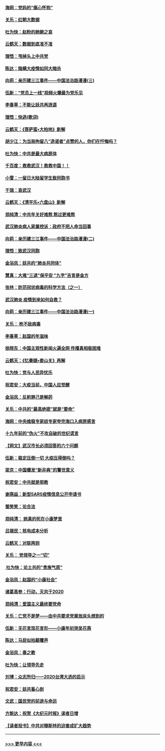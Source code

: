 #### [海网：党妈的“瘟心怀抱”](../pages/nsc993/n11840740.md?t=02040744) 
#### [关乐：红朝大数据](../pages/nsc993/n11840675.md?t=02040744) 
#### [吐为快：赵粉的肺腑之哀](../pages/nsc993/n11840618.md?t=02040744) 
#### [云鹤天：数据到底准不准](../pages/nsc993/n11840325.md?t=02040744) 
#### [理悟：甩掉头上中共党](../pages/nsc993/n11838826.md?t=02040744) 
#### [陈达：隐瞒大疫情如同大暗杀](../pages/nsc993/n11838771.md?t=02040744) 
#### [向莉：亲历建三江事件——中国法治路漫漫(三)](../pages/nsc993/n11831825.md?t=02040744) 
#### [伍新：“党员上一线”视频火爆最为党乐见](../pages/nsc993/n11838200.md?t=02040744) 
#### [李春草：不能让妖共再逍遥](../pages/nsc993/n11838102.md?t=02040744) 
#### [理悟：快逃(歌词)](../pages/nsc993/n11838083.md?t=02040744) 
#### [云鹤天：《菩萨蛮▪大柏地》新解](../pages/nsc993/n11838059.md?t=02040744) 
#### [胡少江：为当局拘留八“造谣者”点赞的人，你们在忏悔吗？](../pages/nsc993/n11836801.md?t=02040744) 
#### [吐为快：中共是最大病原体](../pages/nsc993/n11836748.md?t=02040744) 
#### [千百度：救救武汉！救救中国！！](../pages/nsc993/n11836145.md?t=02040744) 
#### [小雪：一留日大陆留学生致同胞书](../pages/nsc993/n11834624.md?t=02040744) 
#### [千瑞：哀武汉](../pages/nsc993/n11833647.md?t=02040744) 
#### [云鹤天：《清平乐▪六盘山》新解](../pages/nsc993/n11833611.md?t=02040744) 
#### [郑纯清：中共年关好难熬 熬过更难熬](../pages/nsc993/n11833489.md?t=02040744) 
#### [武汉肺炎病人家属控诉：政府不把人命当回事](../pages/nsc993/n11833205.md?t=02040744) 
#### [向莉：亲历建三江事件——中国法治路漫漫(二)](../pages/nsc993/n11829102.md?t=02040744) 
#### [理悟：致武汉同胞](../pages/nsc993/n11831522.md?t=02040744) 
#### [金浴凤：妖共的“肺炎共同体”](../pages/nsc993/n11829448.md?t=02040744) 
#### [慧真：大难“三退”保平安 “九字”吉言是金方](../pages/nsc993/n11829501.md?t=02040744) 
#### [张林：防范冠状病毒的科学方法（之一）](../pages/nsc993/n11828618.md?t=02040744) 
#### [武汉肺炎 疫情到来如何自救？](../pages/nsc993/n11827632.md?t=02040744) 
#### [向莉：亲历建三江事件——中国法治路漫漫(一)](../pages/nsc993/n11827190.md?t=02040744) 
#### [关乐： 枪不敌病毒](../pages/nsc993/n11826746.md?t=02040744) 
#### [李春草：赵国的年滋味](../pages/nsc993/n11826321.md?t=02040744) 
#### [徐晓东：中国主观性新闻火遍全网 传播真相极困难](../pages/nsc993/n11826508.md?t=02040744) 
#### [云鹤天：《忆秦娥▪娄山关》再解](../pages/nsc993/n11824682.md?t=02040744) 
#### [吐为快：党与人民异忧乐](../pages/nsc993/n11824660.md?t=02040744) 
#### [祝君安：大疫当前，中国人应觉醒](../pages/nsc993/n11821946.md?t=02040744) 
#### [金浴凤：反躬罪己是解药](../pages/nsc993/n11820280.md?t=02040744) 
#### [关乐：中共的“最高绝密”就是“要命”](../pages/nsc993/n11816946.md?t=02040744) 
#### [海网：中央维稳专家组专家夸完海口入病房感言](../pages/nsc993/n11815138.md?t=02040744) 
#### [十九年前的“伪火”不攻自破的世纪谎言](../pages/nsc993/n11813238.md?t=02040744) 
#### [【网文】武汉市长必须回答的六个问题](../pages/nsc993/n11813848.md?t=02040744) 
#### [伍新：稳定压倒一切 大疫压得倒吗？](../pages/nsc993/n11812634.md?t=02040744) 
#### [梁京：中国爆发“新非典”的警世意义](../pages/nsc993/n11812554.md?t=02040744) 
#### [祝君安：中共就是邪教](../pages/nsc993/n11812431.md?t=02040744) 
#### [谢燕益：新型SARS疫情信息公开申请书](../pages/nsc993/n11808840.md?t=02040744) 
#### [蜀笑笑：论合法](../pages/nsc993/n11808064.md?t=02040744) 
#### [郑纯清： 她真的死在小康梦里](../pages/nsc993/n11806623.md?t=02040744) 
#### [吕锡民：核电成本分析](../pages/nsc993/n11806284.md?t=02040744) 
#### [云鹤天：对联两则](../pages/nsc993/n11805957.md?t=02040744) 
#### [关乐： 党领导之一“切”](../pages/nsc993/n11804505.md?t=02040744) 
#### [ 吐为快：论土共的“贵族气质”](../pages/nsc993/n11804490.md?t=02040744) 
#### [金浴凤：赵国的“小康社会”](../pages/nsc993/n11804452.md?t=02040744) 
#### [诸葛高参：行动，灭共于2020](../pages/nsc993/n11804120.md?t=02040744) 
#### [郑纯清：爱国主义最终要党命](../pages/nsc993/n11802197.md?t=02040744) 
#### [关乐：亡党不是梦——由中共要求党章放床头想到的](../pages/nsc993/n11802156.md?t=02040744) 
#### [伍新：无花言现花言形——小康年初哭吴花燕](../pages/nsc993/n11800044.md?t=02040744) 
#### [陈达：马屁似拍颠覆声](../pages/nsc993/n11800010.md?t=02040744) 
#### [金浴凤：春之歌](../pages/nsc993/n11797687.md?t=02040744) 
#### [吐为快：让领导先走](../pages/nsc993/n11797512.md?t=02040744) 
#### [刘博：众志所归——2020台湾大选的启示](../pages/nsc993/n11796878.md?t=02040744) 
#### [祝君安：妖共畜心剖](../pages/nsc993/n11794273.md?t=02040744) 
#### [文武：国民党的前途与命运](../pages/nsc993/n11794198.md?t=02040744) 
#### [方能达：祝贺《大纪元时报》读者日增](../pages/nsc993/n11793807.md?t=02040744) 
#### [【读者投书】中共对穆斯林的迫害成扩大趋势](../pages/nsc993/n11791371.md?t=02040744) 

----
#### [ >>> 更早内容 <<< ](../indexes/nsc993-earlier.md)
